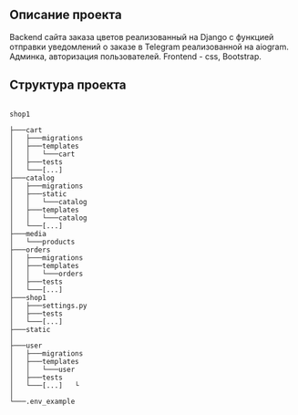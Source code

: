 ## Описание проекта
Backend сайта заказа цветов реализованный на Django с функцией отправки уведомлений о заказе в Telegram реализованной на aiogram.
Админка, авторизация пользователей. Frontend - css, Bootstrap.

## Структура проекта

```

shop1
            
├───cart
│   ├───migrations
│   ├───templates
│   │   └───cart
│   ├───tests
│   └───[...]         
├───catalog
│   ├───migrations
│   ├───static
│   │   └───catalog
│   ├───templates
│   │   └───catalog
│   └───[...]        
├───media
│   └───products      
├───orders
│   ├───migrations
│   ├───templates
│   │   └───orders
│   ├───tests
│   └───[...]         
├───shop1
│   ├───settings.py
│   ├───tests
│   └───[...]         
├───static            
│       
├───user
│   ├───migrations
│   ├───templates
│   │   └───user
│   ├───tests
│   └───[...]   └
│        
└───.env_example
```
